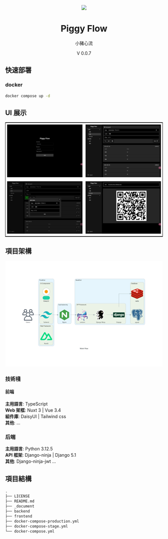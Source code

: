 <p align="center">
    <img width="192px" src="./docs/Logo/CY_Logo_Q2.png" >
</p>
<h1 align="center"><b>Piggy Flow</b></h1>

<p align="center">小豬心流</p>
<p align="center">V 0.0.7</p>

<main style="text-align: center;">

</main>

## 快速部署

### docker

```bash
docker compose up -d
```

## UI 展示

<table style="border-collapse: collapse; border: 1px solid black;">
  <tr>
    <td style="padding: 5px;background-color:#fff;"><img src= "https://raw.githubusercontent.com/AnsonCar/PiggyFlow/main/_document/vitepress/src/public/demo/demo1.png" alt="Demo1"   /></td>
    <td style="padding: 5px;background-color:#fff;"><img src= "https://raw.githubusercontent.com/AnsonCar/PiggyFlow/main/_document/vitepress/src/public/demo/demo2.png" alt="Demo2"   /></td>
  </tr>
  <tr>
    <td style="padding: 5px;background-color:#fff;"><img src= "https://raw.githubusercontent.com/AnsonCar/PiggyFlow/main/_document/vitepress/src/public/demo/demo3.png" alt="Demo3"   /></td>
    <td style="padding: 5px;background-color:#fff;"><img src= "https://raw.githubusercontent.com/AnsonCar/PiggyFlow/main/_document/vitepress/src/public/demo/demo4.png" alt="Demo4"   /></td>
  </tr>
</table>

## 項目架構

![](https://raw.githubusercontent.com/AnsonCar/PiggyFlow/v0.0.7/_document/vitepress/src/public/MainWorkFlow.png)

### 技術棧

#### 前端

**主用語言**: TypeScript  
**Web 架框**: Nuxt 3 | Vue 3.4  
**組件庫**: DaisyUI | Tailwind css  
**其他**: ...

### 后端

**主用語言**: Python 3.12.5  
**API 框架**: Django-ninja | Django 5.1  
**其他**: Django-ninja-jwt ...

## 項目結構

```
.
├── LICENSE
├── README.md
├── _document
├── backend
├── frontend
├── docker-compose-production.yml
├── docker-compose-stage.yml
└── docker-compose.yml
```
